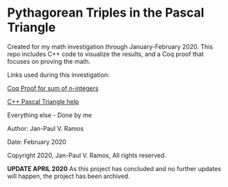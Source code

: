 # Pythagorean Triples in the Pascal Triangle

Created for my math investigation through January-February 2020. This repo includes C++ code to visualize the results, 
and a Coq proof that focuses on proving the math.

Links used during this investigation:

[Coq Proof for sum of n-integers](http://www.cs.uleth.ca/~gaur/post/progasproof/)

[C++ Pascal Triangle help](https://www.programiz.com/cpp-programming/examples/pyramid-pattern)

Everything else - Done by me 

Author: Jan-Paul V. Ramos

Date: February 2020

Copyright 2020, Jan-Paul V. Ramos, All rights reserved.



**UPDATE APRIL 2020**
As this project has concluded and no further updates will happen, the project has been archived. 
